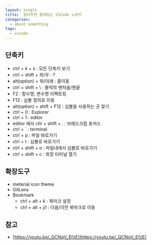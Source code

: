 ```yaml
---
layout: single
title:  알아두면 쓸데있는 VSCode 노하우
categories: 
  - about something
tags: 
  - vscode
---
```


## 단축키

- ctrl + k + s : 모든 단축키 보기
- ctrl + shift + 좌/우 : ?
- alt(option) + 위/아래 : 줄이동
- ctrl + shift + \ : 블럭의 맨처음/맨끝
- F2 : 함수명, 변수명 리팩토링
- F12 : 심볼 정의로 이동
- alt(option) + shift + F12 : 심볼을 사용하는 곳 찾기
- ctrl + 0 : Explorer
- ctrl + 1 : editor
- editor 에서 ctlr + shift + . : 브레드크럼 포커스
- ctrl + ` : terminal
- ctrl + p : 파일 바로가기
- ctrl + t : 심볼로 바로가기
- ctrl + shift + o : 파일내에서 심볼로 바로가기
- ctrl + shift + c : 외장 터미널 열기

## 확장도구

- meterial icon theme
- GitLens
- Bookmark
  - ctrl + alt + k : 북마크 설정
  - ctrl + alt + j/l : 다음/이전 북마크로 이동

## 참고
- [https://youtu.be/_QCNqV_EfzE](https://youtu.be/_QCNqV_EfzE)